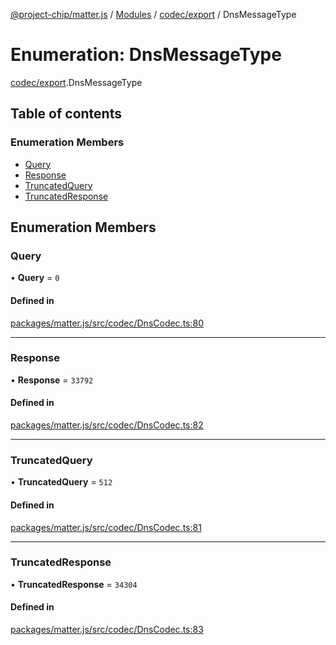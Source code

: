 [@project-chip/matter.js](../README.md) / [Modules](../modules.md) / [codec/export](../modules/codec_export.md) / DnsMessageType

# Enumeration: DnsMessageType

[codec/export](../modules/codec_export.md).DnsMessageType

## Table of contents

### Enumeration Members

- [Query](codec_export.DnsMessageType.md#query)
- [Response](codec_export.DnsMessageType.md#response)
- [TruncatedQuery](codec_export.DnsMessageType.md#truncatedquery)
- [TruncatedResponse](codec_export.DnsMessageType.md#truncatedresponse)

## Enumeration Members

### Query

• **Query** = ``0``

#### Defined in

[packages/matter.js/src/codec/DnsCodec.ts:80](https://github.com/project-chip/matter.js/blob/16d5b0d/packages/matter.js/src/codec/DnsCodec.ts#L80)

___

### Response

• **Response** = ``33792``

#### Defined in

[packages/matter.js/src/codec/DnsCodec.ts:82](https://github.com/project-chip/matter.js/blob/16d5b0d/packages/matter.js/src/codec/DnsCodec.ts#L82)

___

### TruncatedQuery

• **TruncatedQuery** = ``512``

#### Defined in

[packages/matter.js/src/codec/DnsCodec.ts:81](https://github.com/project-chip/matter.js/blob/16d5b0d/packages/matter.js/src/codec/DnsCodec.ts#L81)

___

### TruncatedResponse

• **TruncatedResponse** = ``34304``

#### Defined in

[packages/matter.js/src/codec/DnsCodec.ts:83](https://github.com/project-chip/matter.js/blob/16d5b0d/packages/matter.js/src/codec/DnsCodec.ts#L83)
